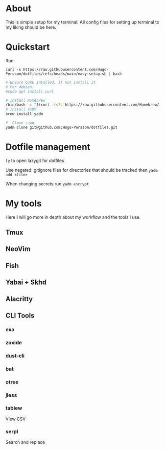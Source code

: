 # About

This is simple setup for my terminal. All config files for setting up terminal to my liking should be here.

# Quickstart

Run:

```shell
curl -s https://raw.githubusercontent.com/Hugo-Persson/dotfiles/refs/heads/main/easy-setup.sh | bash
```

```sh
# Ensure CURL intalled, if not install it
# For debian:
#sudo apt install curl

# Install Homebrew
/bin/bash -c "$(curl -fsSL https://raw.githubusercontent.com/Homebrew/install/HEAD/install.sh)"
# Install YADM
brew install yadm

#  Clone repo
yadm clone git@github.com:Hugo-Persson/dotfiles.git
```

# Dotfile management

`ly` to open lazygit for dotfiles

Use negated .gitignore files for directories that should be tracked then `yadm add <file>`

When changing secrets run `yadm encrypt`

# My tools

Here I will go more in depth about my workflow and the tools I use.

## Tmux

## NeoVim

## Fish

## Yabai + Skhd

## Alacritty

## CLI Tools

### exa

### zoxide

### dust-cli

### bat

### otree

### jless

### tabiew

View CSV

### serpl

Search and replace
